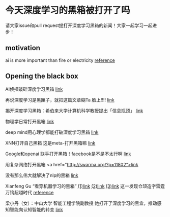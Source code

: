 # 今天深度学习的黑箱被打开了吗

请大家issue和pull request提打开深度学习黑箱的新闻！大家一起学习一起进步！

## motivation
ai is more important than fire or electricity <a href="https://www.cnbc.com/2018/02/01/google-ceo-sundar-pichai-ai-is-more-important-than-fire-electricity.html">reference</a>


## Opening the  black box
AI侦探敲碎深度学习黑箱
<a href="http://tech.sina.com.cn/d/2017-07-17/doc-ifyiamif3128667.shtml">link</a>

再说深度学习是黑匣子，就把这篇文章糊Ta 脸上!!!!
<a href="https://juejin.im/post/5aa1f926f265da23a0492653">link</a>

揭开深度学习黑箱：希伯来大学计算机科学教授提出「信息瓶颈」
<a href="https://juejin.im/post/59c4a9485188256bd871f814">link</a>

物理学日常打开黑箱
<a href="https://www.chainnews.com/articles/637782939675.htm">link</a>

deep mind用心理学都能打破深度学习黑箱
<a href="https://m.sohu.com/n/499293786/">link</a>

XNN打开自己黑箱 这是meta-打开黑箱嘛
<a href="https://mp.weixin.qq.com/s?__biz=MzA3MzI4MjgzMw==&mid=2650747137&idx=3&sn=ba6f60b0d96afea2dda69dd9186e5e32&chksm=871af57fb06d7c69cbdea25ed090016bc8f8a7e9dacb0afb313e5113edc731e0b4a6b3d5624f&mpshare=1&scene=1&srcid=0818nl7ErSbm4kNbYZTKSOjb&sharer_sharetime=1572935754257&sharer_shareid=125e0c0f9a0388f53724f0441b123fb3&pass_ticket=lObiYaOln9W9o%2BmrlJK0%2BF0Hi6VhekSRLWws8d1exfxDOOhEHNFBA0I3V1uXPwXO#rd">link</a>

Google和openai 联手打开黑箱！facebook是不是不太行啊
<a href="https://mp.weixin.qq.com/s?__biz=MzA3MzI4MjgzMw==&mid=2650758253&idx=4&sn=0dd0ace6d2734c5c099515e1af4805a1&chksm=871a9813b06d1105fb6f0b3b876b9d26aa344753dea0888b1e7229a10a6aa8aa31a80318b7f9&mpshare=1&scene=1&srcid=&sharer_sharetime=1572935716690&sharer_shareid=125e0c0f9a0388f53724f0441b123fb3&pass_ticket=lObiYaOln9W9o%2BmrlJK0%2BF0Hi6VhekSRLWws8d1exfxDOOhEHNFBA0I3V1uXPwXO#rd">link</a>


用复杂网络打开黑箱
<a href="http://swarma.org/?p=11802“>link</a>
         
没有那么伟大就解决了nlp的黑箱
<a href="http://www.atyun.com/32315.html">link</a>
         

Xianfeng Gu
“看穿机器学习的黑箱”
<a href="http://mp.weixin.qq.com/s?__biz=MzA3NTM4MzY1Mg==&mid=2650813024&idx=1&sn=31e326bd79ed24f5f47b35091385b9ab&chksm=8485c46bb3f24d7d36d1a93b48d9f4d0335262b1152de0bd0f2f1d09527e4acb2ae3d4730913&scene=21#wechat_redirect">(1)link</a>
<a href="http://mp.weixin.qq.com/s?__biz=MzA3NTM4MzY1Mg==&mid=2650813028&idx=1&sn=b971c2f1389179951eb5a67b84f1bb49&chksm=8485c46fb3f24d790a7f7c15e50b29eca7b7c080efdb821e7bff1f6b9b5d6fd5afa6bd4dcd36&scene=21#wechat_redirect">(2)link</a>
<a href="http://mp.weixin.qq.com/s?__biz=MzA3NTM4MzY1Mg==&mid=2650813038&idx=1&sn=1549a6b27cbe2820e72c0f28be9b32c3&chksm=8485c465b3f24d737895de681b0dccdcbcd191a991bc405db5115b1b8c3a84fbc1c5d3ff70ba&scene=21#wechat_redirect">(3)link</a>
这一发现仓颉造字雷霆万钧超越时代 <a href="https://henix.github.io/feeds/weixin.sogou.conformalgeometry/2019-03-21-1000000095.html">reference</a>

梁小丹（女）：中山大学 智能工程学院副教授
她打开了深度学习的黑盒，推动感知智能向认知智能的转变
<a href="https://damo.alibaba.com/events/56">link</a>


